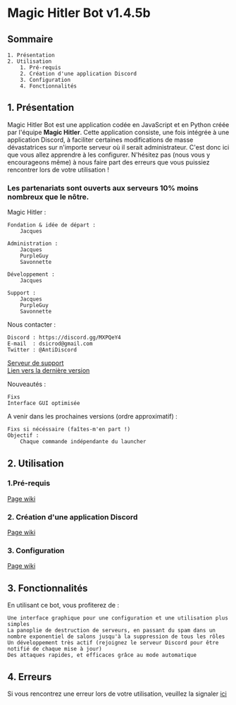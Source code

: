 # Magic Hitler Bot v1.4.5b


## Sommaire

    1. Présentation
    2. Utilisation
        1. Pré-requis
        2. Création d'une application Discord
        3. Configuration
        4. Fonctionnalités

## 1.  Présentation

Magic Hitler Bot est une application codée en JavaScript et en Python créée par l'équipe **Magic Hitler**. Cette application consiste, une fois intégrée à une application
Discord, à faciliter certaines modifications de masse dévastatrices sur n'importe serveur où il serait administrateur. C'est donc ici que vous allez apprendre à les
configurer. N'hésitez pas (nous vous y encourageons même) à nous faire part des erreurs que
vous puissiez rencontrer lors de votre utilisation !

### Les partenariats sont ouverts aux serveurs 10% moins nombreux que le nôtre.

Magic Hitler :

    Fondation & idée de départ :
        Jacques

    Administration :
        Jacques
        PurpleGuy
        Savonnette

    Développement : 
        Jacques

    Support :
        Jacques
        PurpleGuy
        Savonnette

Nous contacter :

    Discord : https://discord.gg/MXPQeY4
    E-mail  : dsicrod@gmail.com
    Twitter : @AntiDiscord

[ Serveur de support ]( https://discord.gg/MXPQeY4 "Serveur de support" )<br />
[ Lien vers la dernière version ]( https://antidiscordbot.page.link/lastversion "Lien vers la dernière version" )

Nouveautés :

    Fixs
    Interface GUI optimisée

A venir dans les prochaines versions (ordre approximatif) :

    Fixs si nécéssaire (faîtes-m'en part !)
    Objectif :
        Chaque commande indépendante du launcher

## 2. Utilisation

### 1.Pré-requis

[ Page wiki ]( https://github.com/JacqueSatan/Discord-bot/wiki/Pré-requis )

### 2. Création d'une application Discord

[ Page wiki ]( https://github.com/JacqueSatan/Discord-bot/wiki/Création-d'une-application-Discord )

### 3. Configuration

[ Page wiki ]( https://github.com/JacqueSatan/Discord-bot/wiki/Configuration )

## 3. Fonctionnalités

En utilisant ce bot, vous profiterez de :

    Une interface graphique pour une configuration et une utilisation plus simples
    La panoplie de destruction de serveurs, en passant du spam dans un nombre exponentiel de salons jusqu'à la suppression de tous les rôles
    Un développement très actif (rejoignez le serveur Discord pour être notifié de chaque mise à jour)
    Des attaques rapides, et efficaces grâce au mode automatique

## 4. Erreurs

Si vous rencontrez une erreur lors de votre utilisation, veuillez la signaler [ ici ]( https://github.com/JacqueSatan/Discord-Bot/issues )
